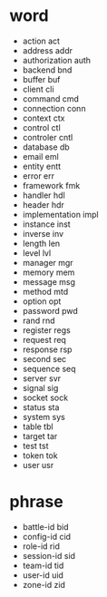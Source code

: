# word
* action act
* address addr
* authorization auth
* backend bnd
* buffer buf
* client cli
* command cmd
* connection conn
* context ctx
* control ctl
* controler cntl
* database db
* email eml
* entity entt
* error err
* framework fmk
* handler hdl
* header hdr
* implementation impl
* instance inst
* inverse inv
* length len
* level lvl
* manager mgr
* memory mem
* message msg
* method mtd
* option opt
* password pwd
* rand rnd
* register regs
* request req
* response rsp
* second sec
* sequence seq
* server svr
* signal sig
* socket sock
* status sta
* system sys
* table tbl
* target tar
* test tst
* token tok
* user usr

# phrase
* battle-id bid
* config-id cid
* role-id rid
* session-id sid
* team-id tid
* user-id uid
* zone-id zid

